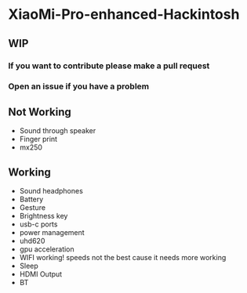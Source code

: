 # XiaoMi-Pro-enhanced-Hackintosh
<h2>WIP</h2>
<h3>If you want to contribute please make a pull request </h3>
<h3>Open an issue if you have a problem </h3>
<h2>Not Working</h2>
<ul>
  <li>Sound through speaker</li>
  <li>Finger print</li>
  <li>mx250</li>
</ul>
<h2>Working</h2>
<ul>
  <li>Sound headphones</li>
  <li>Battery</li>
  <li>Gesture</li>
  <li>Brightness key</li>
  <li>usb-c ports</li>
  <li>power management</li>
  <li>uhd620</li>
  <li>gpu acceleration</li>
  <li>WIFI working! speeds not the best cause it needs more working </li>
  <li> Sleep </li>
  <li>HDMI Output</li>
  <li>BT</li>
</ul>
